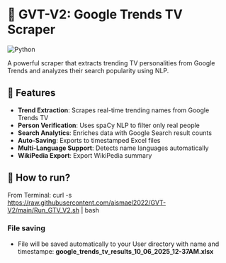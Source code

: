 # 🚀 GVT-V2: Google Trends TV Scraper

![Python](https://img.shields.io/badge/python-3.8%2B-blue)


A powerful scraper that extracts trending TV personalities from Google Trends and analyzes their search popularity using NLP.

## 📌 Features

- **Trend Extraction**: Scrapes real-time trending names from Google Trends TV
- **Person Verification**: Uses spaCy NLP to filter only real people
- **Search Analytics**: Enriches data with Google Search result counts
- **Auto-Saving**: Exports to timestamped Excel files
- **Multi-Language Support**: Detects name languages automatically
- **WikiPedia Export**: Export WikiPedia summary

## 🚀  How to run?
From Terminal: 
curl -s https://raw.githubusercontent.com/aismael2022/GVT-V2/main/Run_GTV_V2.sh | bash


### File saving
- File will be saved automatically to your User directory with name and timestampe:
   **google_trends_tv_results_10_06_2025_12-37AM.xlsx**
